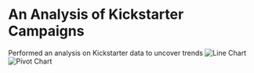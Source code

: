 # An Analysis of Kickstarter Campaigns
Performed an analysis on Kickstarter data to uncover trends
![Line Chart](kickstarter-analysis/Line_Chart.png)
![Pivot Chart](/Desktop/Data_Analysis_Bootcamp/Crowdfunding_Analysis/Pivot_Chart.png)
